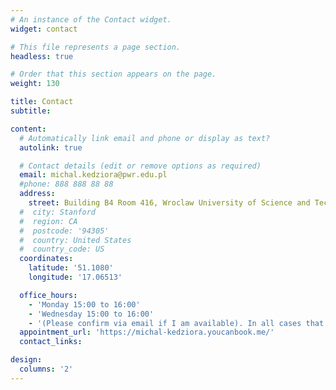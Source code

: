 ```yaml
---
# An instance of the Contact widget.
widget: contact

# This file represents a page section.
headless: true

# Order that this section appears on the page.
weight: 130

title: Contact
subtitle:

content:
  # Automatically link email and phone or display as text?
  autolink: true

  # Contact details (edit or remove options as required)
  email: michal.kedziora@pwr.edu.pl
  #phone: 888 888 88 88
  address:
    street: Building B4 Room 416, Wroclaw University of Science and Technology, 50-370 Wroclaw, Poland
  #  city: Stanford
  #  region: CA
  #  postcode: '94305'
  #  country: United States
  #  country_code: US
  coordinates:
    latitude: '51.1080'
    longitude: '17.06513'

  office_hours:
    - 'Monday 15:00 to 16:00'
    - 'Wednesday 15:00 to 16:00'
    - '(Please confirm via email if I am available). In all cases that can be resolved by email, please send me an email message containing a percise description of a case'
  appointment_url: 'https://michal-kedziora.youcanbook.me/'
  contact_links:

design:
  columns: '2'
---
```

